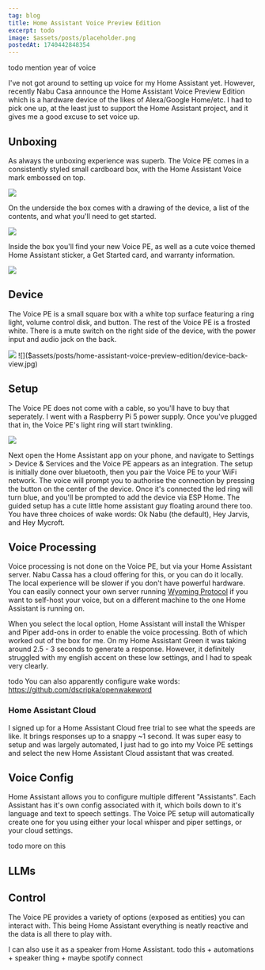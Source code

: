```yaml
---
tag: blog
title: Home Assistant Voice Preview Edition
excerpt: todo
image: $assets/posts/placeholder.png
postedAt: 1740442848354
---
```


todo mention year of voice

I've not got around to setting up voice for my Home Assistant yet. However, recently Nabu Casa announce the Home Assistant Voice Preview Edition which is a hardware device of the likes of Alexa/Google Home/etc. I had to pick one up, at the least just to support the Home Assistant project, and it gives me a good excuse to set voice up.

## Unboxing

As always the unboxing experience was superb. The Voice PE comes in a consistently styled small cardboard box, with the Home Assistant Voice mark embossed on top.

![]($assets/posts/home-assistant-voice-preview-edition/box-top.jpg)

On the underside the box comes with a drawing of the device, a list of the contents, and what you'll need to get started.

![]($assets/posts/home-assistant-voice-preview-edition/box-bottom.jpg)

Inside the box you'll find your new Voice PE, as well as a cute voice themed Home Assistant sticker, a Get Started card, and warranty information.

![]($assets/posts/home-assistant-voice-preview-edition/contents.jpg)

## Device

The Voice PE is a small square box with a white top surface featuring a ring light, volume control disk, and button. The rest of the Voice PE is a frosted white. There is a mute switch on the right side of the device, with the power input and audio jack on the back.

![]($assets/posts/home-assistant-voice-preview-edition/device-side-view.jpg)
![]($assets/posts/home-assistant-voice-preview-edition/device-back-view.jpg)

## Setup

The Voice PE does not come with a cable, so you'll have to buy that seperately. I went with a Raspberry Pi 5 power supply. Once you've plugged that in, the Voice PE's light ring will start twinkling.

![]($assets/posts/home-assistant-voice-preview-edition/device-on-power-supply.jpg)

Next open the Home Assistant app on your phone, and navigate to Settings > Device & Services and the Voice PE appears as an integration. The setup is initially done over bluetooth, then you pair the Voice PE to your WiFi network. The voice will prompt you to authorise the connection by pressing the button on the center of the device. Once it's connected the led ring will turn blue, and you'll be prompted to add the device via ESP Home. The guided setup has a cute little home assistant guy floating around there too. You have three choices of wake words: Ok Nabu (the default), Hey Jarvis, and Hey Mycroft.

## Voice Processing

Voice processing is not done on the Voice PE, but via your Home Assistant server. Nabu Cassa has a cloud offering for this, or you can do it locally. The local experience will be slower if you don't have powerful hardware. You can easily connect your own server running [Wyoming Protocol](https://www.home-assistant.io/integrations/wyoming) if you want to self-host your voice, but on a different machine to the one Home Assistant is running on.

When you select the local option, Home Assistant will install the Whisper and Piper add-ons in order to enable the voice processing. Both of which worked out of the box for me. On my Home Assistant Green it was taking around 2.5 - 3 seconds to generate a response. However, it definitely struggled with my english accent on these low settings, and I had to speak very clearly.

todo You can also apparently configure wake words: https://github.com/dscripka/openwakeword

### Home Assistant Cloud

I signed up for a Home Assistant Cloud free trial to see what the speeds are like. It brings responses up to a snappy ~1 second. It was super easy to setup and was largely automated, I just had to go into my Voice PE settings and select the new Home Assistant Cloud assistant that was created.

## Voice Config

Home Assistant allows you to configure multiple different "Assistants". Each Assistant has it's own config associated with it, which boils down to it's language and text to speech settings. The Voice PE setup will automatically create one for you using either your local whisper and piper settings, or your cloud settings.

todo more on this

## LLMs

## Control

The Voice PE provides a variety of options (exposed as entities) you can interact with. This being Home Assistant everything is neatly reactive and the data is all there to play with.

I can also use it as a speaker from Home Assistant. todo this + automations + speaker thing + maybe spotify connect
